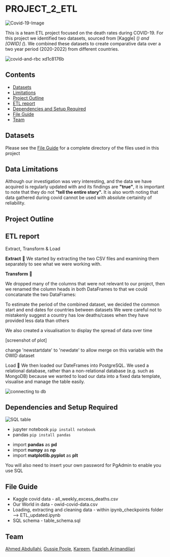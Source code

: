 # PROJECT_2_ETL
![Covid-19-Image](https://user-images.githubusercontent.com/115706722/214872996-5228129b-827e-46d6-b84f-87f859921b3f.jpg)


This is a team ETL project focused on the death rates during COVID-19. For this project we identified two datasets, sourced from [Kaggle] (_) and [OWID] (_). We combined these datasets to create comparative data over a two year period (2020-2022) from different countries.


![covid-and-rbc xd1c8176b](https://user-images.githubusercontent.com/115706722/214858201-ab241306-e267-4f41-96dc-cbcd44e1a4e1.jpg)


## Contents

* [Datasets](#dataset-header)
* [Limitations](#limitations-header)
* [Project Outline](#project-header)
* [ETL report](#ETL-header)
* [Dependencies and Setup Required](#dependencies-header)
* [File Guide](#file-header)
* [Team](#team-header)


## <a id="dataset-header"></a>Datasets

Please see the [File Guide](#file-header) for a complete directory of the files used in this project

## <a id="limitations-header">Data Limitations
Although our investigation was very interesting, and the data we have acquired is regularly updated with and its findings are **"true"**, it is important to note that they do not **"tell the entire story".** It is also worth noting that data gathered during covid cannot be used with absolute certainity of reliability.

## <a id="project-header"></a>Project Outline

## <a id="ETL-header"></a>ETL report
 Extract, Transform & Load
 
 **Extract** 📂
We started by extracting the two CSV files and examining them separately to see what we were working with.

**Transform** 🧹

We dropped many of the columns that were not relevant to our project, then we renamed the column heads in both DataFrames to that we could concatanate the two DataFrames:

To estimate the period of the combined dataset, we decided the common start and end dates for countries between datasets 
We were careful not to mistakenly suggest a country has low deaths/cases when they have provided less data than others

We also created a visualisation to display the spread of data over time 

[screenshot of plot]

change 'newstartdate' to 'newdate' to allow merge on this variable with the OWID dataset


Load 📠
We then loaded our DateFrames into PostgreSQL. We used  a relational database, rather than a non-relational database (e.g. such as MongoDB) because we wanted to load our data into a fixed data template, visualise and manage the table easily.


![connecting to db](https://user-images.githubusercontent.com/115706722/214947386-026b1d87-4909-4f10-ad7a-b977c8ab8150.png)

## <a id="dependencies-header"></a>Dependencies and Setup Required
![SQL table](https://user-images.githubusercontent.com/115706722/214947406-8f8210da-ce72-4afe-a4d8-e781cda1da9d.png)

* jupyter notebook `pip install notebook`
* pandas `pip install pandas`

- import **pandas** as **pd**
- import **numpy** as **np**
- import **matplotlib.pyplot** as **plt**

You will also need to insert your own password for PgAdmin to enable you use SQL


## <a id="file-header"></a>**File Guide**

 - Kaggle covid data -  all_weekly_excess_deaths.csv
 - Our World in data - owid-covid-data.csv
 - Loading, extracting and cleaning data - within ipynb_checkpoints folder --> ETL_updated.ipynb
 - SQL schema - table_schema.sql
 

## <a id="team-header"></a> Team
[Ahmed Abdullahi](https://github.com/Ahmedabdullahi1),
[Gussie Poole](https://github.com/gussiepoole),
[Kareem](https://github.com/a-kareem),
[Fazeleh Arjmandilari](https://github.com/FazelehA)

